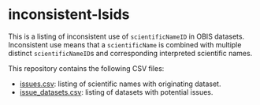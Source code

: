 # inconsistent-lsids

This is a listing of inconsistent use of `scientificNameID` in OBIS datasets. Inconsistent use means that a `scientificName` is combined with multiple distinct `scientificNameID`s and corresponding interpreted scientific names.

This repository contains the following CSV files:

- [issues.csv](issues.csv?plain=1): listing of scientific names with originating dataset.
- [issue_datasets.csv](issue_datasets.csv?plain=1): listing of datasets with potential issues.
